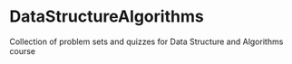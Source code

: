 # DataStructureAlgorithms
Collection of problem sets and quizzes for Data Structure and Algorithms course
